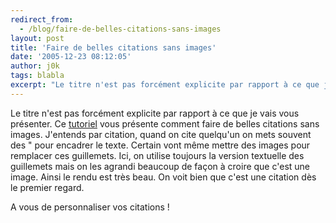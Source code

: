 ```yaml
---
redirect_from:
  - /blog/faire-de-belles-citations-sans-images
layout: post
title: 'Faire de belles citations sans images'
date: '2005-12-23 08:12:05'
author: j0k
tags: blabla
excerpt: "Le titre n'est pas forcément explicite par rapport à ce que je vais vous présenter.     \nCe [tutoriel](http://24ways.org/advent/swooshy-curly-quotes-without-images) vous présente comment faire de belles citations sans images. J'entends par citation, quand on cite quelqu'un on mets souvent des \" pour encadrer le texte. Certain vont même mettre des images      …"
---
```


Le titre n'est pas forcément explicite par rapport à ce que je vais vous présenter.
Ce [tutoriel](http://24ways.org/advent/swooshy-curly-quotes-without-images) vous présente comment faire de belles citations sans images. J'entends par citation, quand on cite quelqu'un on mets souvent des " pour encadrer le texte. Certain vont même mettre des images pour remplacer ces guillemets.   Ici, on utilise toujours la version textuelle des guillemets mais on les agrandi beaucoup de façon à croire que c'est une image. Ainsi le rendu est très beau.   On voit bien que c'est une citation dès le premier regard.

A vous de personnaliser vos citations !
